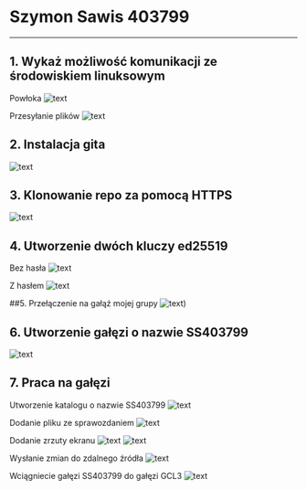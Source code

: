 # Szymon Sawis 403799
---

## 1. Wykaż możliwość komunikacji ze środowiskiem linuksowym
Powłoka
![text](screenshots/1.png)

Przesyłanie plików
![text](screenshots/1.1.png)

## 2. Instalacja gita
![text](screenshots/2.png)

## 3. Klonowanie repo za pomocą HTTPS
![text](screenshots/3.png)

## 4. Utworzenie dwóch kluczy ed25519
Bez hasła
![text](screenshots/4.1.png)

Z hasłem
![text](screenshots/4.1.1.png)

##5. Przełączenie na gałąź mojej grupy
![text](screenshots/5.png))

## 6. Utworzenie gałęzi o nazwie SS403799
![text](screenshots/6.png)

## 7. Praca na gałęzi
Utworzenie katalogu o nazwie SS403799
![text](screenshots/7.1.png)

Dodanie pliku ze sprawozdaniem
![text](screenshots/7.2.png)

Dodanie zrzuty ekranu
![text](screenshots/7.3.1.png)
![text](screenshots/7.3.2.png)

Wysłanie zmian do zdalnego źródła
![text](screenshots/7.4.png)

Wciągniecie gałęzi SS403799 do gałęzi GCL3
![text](screenshots/7.5.png)



